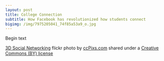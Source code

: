 ```yaml
---
layout: post
title: College Connection
subtitle: How Facebook has revolutionized how students connect
bigimg: /img/7975205041_74f85a53a9_o.jpg
---
```

Begin text

<a title="3D Social Networking" href="https://flickr.com/photos/86530412@N02/7975205041">3D Social Networking</a> flickr photo by <a href="https://flickr.com/people/86530412@N02">ccPixs.com</a> shared under a <a href="https://creativecommons.org/licenses/by/2.0/">Creative Commons (BY) license</a> </small>
